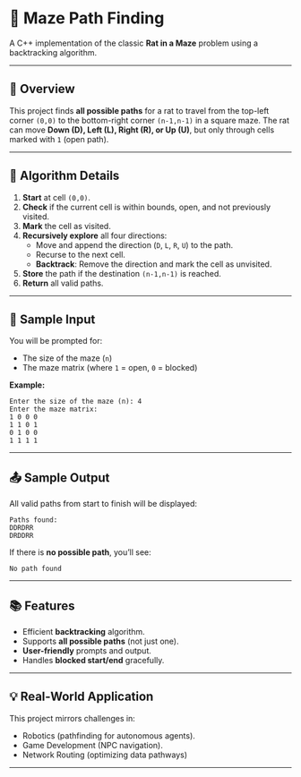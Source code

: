 # 🧩 Maze Path Finding

A C++ implementation of the classic **Rat in a Maze** problem using a backtracking algorithm.

---

## 🚀 Overview

This project finds **all possible paths** for a rat to travel from the top-left corner `(0,0)` to the bottom-right corner `(n-1,n-1)` in a square maze. The rat can move **Down (D), Left (L), Right (R), or Up (U)**, but only through cells marked with `1` (open path).

---

## 🧠 Algorithm Details

1. **Start** at cell `(0,0)`.
2. **Check** if the current cell is within bounds, open, and not previously visited.
3. **Mark** the cell as visited.
4. **Recursively explore** all four directions:
    - Move and append the direction (`D`, `L`, `R`, `U`) to the path.
    - Recurse to the next cell.
    - **Backtrack**: Remove the direction and mark the cell as unvisited.
5. **Store** the path if the destination `(n-1,n-1)` is reached.
6. **Return** all valid paths.

---

## 🧪 Sample Input

You will be prompted for:

- The size of the maze (`n`)
- The maze matrix (where `1` = open, `0` = blocked)

**Example:**
```
Enter the size of the maze (n): 4
Enter the maze matrix:
1 0 0 0
1 1 0 1
0 1 0 0
1 1 1 1
```

---

## 📤 Sample Output

All valid paths from start to finish will be displayed:

```
Paths found:
DDRDRR
DRDDRR
```

If there is **no possible path**, you’ll see:
```
No path found
```

---

## 📚 Features

- Efficient **backtracking** algorithm.
- Supports **all possible paths** (not just one).
- **User-friendly** prompts and output.
- Handles **blocked start/end** gracefully.

---

## 💡 Real-World Application

This project mirrors challenges in:

- Robotics (pathfinding for autonomous agents).
- Game Development (NPC navigation).
- Network Routing (optimizing data pathways)

---

